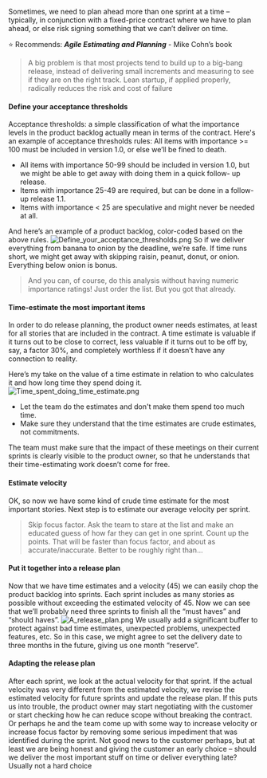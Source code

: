 Sometimes, we need to plan ahead more than one sprint at a time – typically, in conjunction with a fixed-price contract where we have to plan ahead, or else risk signing something that we can’t deliver on time.

⭐️ Recommends: ***Agile Estimating and Planning*** - Mike Cohn’s book

> A big problem is that most projects tend to build up to a big-bang release, instead of delivering small increments and measuring to see if they are on the right track. Lean startup, if applied properly, radically reduces the risk and cost of failure

#### Define your acceptance thresholds
Acceptance thresholds: a simple classification of what the importance levels in the product backlog actually mean in terms of the contract.
Here's an example of acceptance thresholds rules:
All items with importance >= 100 must be included in version 1.0, or else we’ll be fined to death.
- All items with importance 50-99 should be included in version 1.0, but we might be able to get away with doing them in a quick follow- up release.
- Items with importance 25-49 are required, but can be done in a follow-up release 1.1.
- Items with importance < 25 are speculative and might never be needed at all.

And here’s an example of a product backlog, color-coded based on the above rules.
![Define_your_acceptance_thresholds.png](Define_your_acceptance_thresholds.png)
So if we deliver everything from banana to onion by the deadline, we’re safe. If time runs short, we might get away with skipping raisin, peanut, donut, or onion. Everything below onion is bonus.
> And you can, of course, do this analysis without having numeric importance ratings! Just order the list. But you got that already.

#### Time-estimate the most important items
In order to do release planning, the product owner needs estimates, at least for all stories that are included in the contract.
A time estimate is valuable if it turns out to be close to correct, less valuable if it turns out to be off by, say, a factor 30%, and completely worthless if it doesn’t have any connection to reality.

Here’s my take on the value of a time estimate in relation to who calculates it and how long time they spend doing it.
![Time_spent_doing_time_estimate.png](Time_spent_doing_time_estimate.png)
- Let the team do the estimates and don't make them spend too much time.
- Make sure they understand that the time estimates are crude estimates, not commitments.

The team must make sure that the impact of these meetings on their current sprints is clearly visible to the product owner, so that he understands that their time-estimating work doesn’t come for free.
#### Estimate velocity
OK, so now we have some kind of crude time estimate for the most important stories. Next step is to estimate our average velocity per sprint.

> Skip focus factor. Ask the team to stare at the list and make an educated guess of how far they can get in one sprint. Count up the points. That will be faster than focus factor, and about as accurate/inaccurate. Better to be roughly right than...

#### Put it together into a release plan
Now that we have time estimates and a velocity (45) we can easily chop the product backlog into sprints.
Each sprint includes as many stories as possible without exceeding the estimated velocity of 45. Now we can see that we’ll probably need three sprints to finish all the “must haves” and “should haves”.
![A_release_plan.png](A_release_plan.png)
We usually add a significant buffer to protect against bad time estimates, unexpected problems, unexpected features, etc. So in this case, we might agree to set the delivery date to three months in the future, giving us one month “reserve”.

#### Adapting the release plan
After each sprint, we look at the actual velocity for that sprint. If the actual velocity was very different from the estimated velocity, we revise the estimated velocity for future sprints and update the release plan. If this puts us into trouble, the product owner may start negotiating with the customer or start checking how he can reduce scope without breaking the contract. Or perhaps he and the team come up with some way to increase velocity or increase focus factor by removing some serious impediment that was identified during the sprint.
Not good news to the customer perhaps, but at least we are being honest and giving the customer an early choice – should we deliver the most important stuff on time or deliver everything late? Usually not a hard choice

